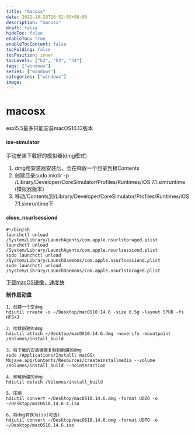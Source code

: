 ```yaml
---
title: "macosx"
date: 2022-10-28T16:52:09+08:00
description: "macosx"
draft: false
hideToc: false
enableToc: true
enableTocContent: false
tocFolding: false
tocPosition: inner
tocLevels: ["h2", "h3", "h4"]
tags: ["windows"]
series: ["windows"]
categories: ["windows"]
image:
---
```

# macosx

esxi5.5最多只能安装macOS10.13版本

#### ios-simulator

手动安装下载好的模拟器\(dmg模式\)

1. dmg用安装器安装后，会在释放一个目录到根Contents
2. 创建目录sudo mkdir -p  /Library/Developer/CoreSimulator/Profiles/Runtimes/iOS 7.1.simruntime \(模拟器版本\)
3. 移动/Contents到/Library/Developer/CoreSimulator/Profiles/Runtimes/iOS 7.1.simruntime下

#### close\_nsurlsessiond

```
#!/bin/sh
launchctl unload /System/Library/LaunchAgents/com.apple.nsurlstoraged.plist
launchctl unload /System/Library/LaunchAgents/com.apple.nsurlsessiond.plist
sudo launchctl unload /System/Library/LaunchDaemons/com.apple.nsurlsessiond.plist
sudo launchctl unload /System/Library/LaunchDaemons/com.apple.nsurlstoraged.plist
```

[下载macOS镜像，速度快](https://github.com/munki/macadmin-scripts)

**制作启动盘**

```
1、创建一个空dmg
hdiutil create -o ~/Desktop/macOS10.14.6 -size 6.5g -layout SPUD -fs HFS+J

2、挂载新建的dmg
hdiutil attach ~/Desktop/macOS10.14.6.dmg -noverify -mountpoint /Volumes/install_build

3、将下载的安装镜像复制到新建的dmg
sudo /Applications/Install\ macOS\ Mojave.app/Contents/Resources/createinstallmedia --volume /Volumes/install_build --nointeraction

4、卸载新建的dmg
hdiutil detach /Volumes/install_build

5、压缩
hdiutil convert ~/Desktop/macOS10.14.6.dmg -format UDZO -o ~/Desktop/macOS10.14.6-z.iso

6、将dmg转换为iso(可选)
hdiutil convert ~/Desktop/macOS10.14.6.dmg -format UDTO -o ~/Desktop/macOS10.14.6.iso
```



